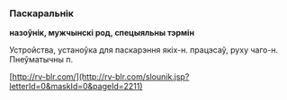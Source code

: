 ### Паскаральнік
**назоўнік, мужчынскі род, спецыяльны тэрмін**

Устройства, устаноўка для паскарэння якіх-н. працэсаў, руху чаго-н. Пнеўматычны п.

<a rel="author">[http://rv-blr.com/](http://rv-blr.com/slounik.jsp?letterId=0&maskId=0&pageId=2211)</a>
